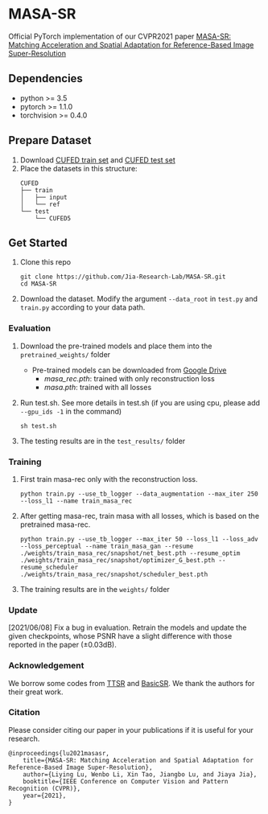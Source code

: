 # MASA-SR
Official PyTorch implementation of our CVPR2021 paper [MASA-SR: Matching Acceleration and Spatial Adaptation for Reference-Based Image Super-Resolution](https://arxiv.org/abs/2106.02299)



## Dependencies
* python >= 3.5
* pytorch >= 1.1.0
* torchvision >= 0.4.0

## Prepare Dataset 
1. Download [CUFED train set](https://drive.google.com/drive/folders/1hGHy36XcmSZ1LtARWmGL5OK1IUdWJi3I) and [CUFED test set](https://drive.google.com/file/d/1Fa1mopExA9YGG1RxrCZZn7QFTYXLx6ph/view)
1. Place the datasets in this structure:
    ```
    CUFED
    ├── train
    │   ├── input
    │   └── ref 
    └── test
        └── CUFED5  
    ```
## Get Started
1. Clone this repo
    ```
    git clone https://github.com/Jia-Research-Lab/MASA-SR.git
    cd MASA-SR
    ```
1. Download the dataset. Modify the argument `--data_root` in `test.py` and `train.py` according to your data path.
### Evaluation
1. Download the pre-trained models and place them into the `pretrained_weights/` folder

    * Pre-trained models can be downloaded from [Google Drive](https://drive.google.com/drive/folders/1O9Y4UK1PFoFKOsYTQqcQJCA_VvBWp29N?usp=sharing)
        * *masa_rec.pth*: trained with only reconstruction loss
        * *masa.pth*: trained with all losses
1. Run test.sh. See more details in test.sh (if you are using cpu, please add `--gpu_ids -1` in the command)
    ```
    sh test.sh
    ```
1. The testing results are in the `test_results/` folder

### Training
1. First train masa-rec only with the reconstruction loss.
    ```
    python train.py --use_tb_logger --data_augmentation --max_iter 250 --loss_l1 --name train_masa_rec
    ```
1. After getting masa-rec, train masa with all losses, which is based on the pretrained masa-rec.
    ```
    python train.py --use_tb_logger --max_iter 50 --loss_l1 --loss_adv --loss_perceptual --name train_masa_gan --resume ./weights/train_masa_rec/snapshot/net_best.pth --resume_optim ./weights/train_masa_rec/snapshot/optimizer_G_best.pth --resume_scheduler ./weights/train_masa_rec/snapshot/scheduler_best.pth
    ```
1. The training results are in the `weights/` folder

### Update
[2021/06/08] Fix a bug in evaluation. Retrain the models and update the given checkpoints, whose PSNR have a slight difference with those reported in the paper (±0.03dB).

### Acknowledgement
We borrow some codes from [TTSR](https://github.com/researchmm/TTSR) and [BasicSR](https://github.com/xinntao/BasicSR). We thank the authors for their great work.

### Citation

Please consider citing our paper in your publications if it is useful for your research.
```
@inproceedings{lu2021masasr,
    title={MASA-SR: Matching Acceleration and Spatial Adaptation for Reference-Based Image Super-Resolution},
    author={Liying Lu, Wenbo Li, Xin Tao, Jiangbo Lu, and Jiaya Jia},
    booktitle={IEEE Conference on Computer Vision and Pattern Recognition (CVPR)},
    year={2021},
}
```